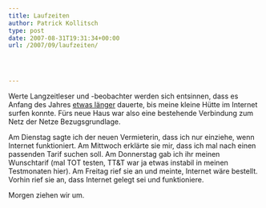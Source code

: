 ```yaml
---
title: Laufzeiten
author: Patrick Kollitsch
type: post
date: 2007-08-31T19:31:34+00:00
url: /2007/09/laufzeiten/




---
```

Werte Langzeitleser und -beobachter werden sich entsinnen, dass es Anfang des Jahres <a href="1162">etwas länger</a> dauerte, bis meine kleine Hütte im Internet surfen konnte. Fürs neue Haus war also eine bestehende Verbindung zum Netz der Netze Bezugsgrundlage.

Am Dienstag sagte ich der neuen Vermieterin, dass ich nur einziehe, wenn Internet funktioniert. Am Mittwoch erklärte sie mir, dass ich mal nach einen passenden Tarif suchen soll. Am Donnerstag gab ich ihr meinen Wunschtarif (mal <span class="caps">TOT</span> testen, TT&T war ja etwas instabil in meinen Testmonaten hier). Am Freitag rief sie an und meinte, Internet wäre bestellt. Vorhin rief sie an, dass Internet gelegt sei und funktioniere.

Morgen ziehen wir um.
